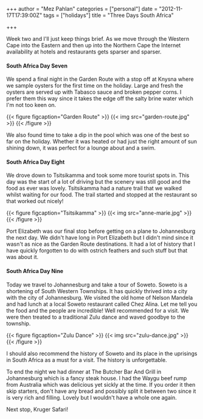 +++
author = "Mez Pahlan"
categories = ["personal"]
date = "2012-11-17T17:39:00Z"
tags = ["holidays"]
title = "Three Days South Africa"

+++

Week two and I'll just keep things brief. As we move through the Western Cape into the Eastern and then up into the
Northern Cape the Internet availability at hotels and restaurants gets sparser and sparser.

<!--more-->

#### South Africa Day Seven

We spend a final night in the Garden Route with a stop off at Knysna where we sample oysters for the first time on the
holiday. Large and fresh the oysters are served up with Tabasco sauce and broken pepper corns. I prefer them this way
since it takes the edge off the salty brine water which I'm not too keen on.

{{< figure figcaption="Garden Route" >}}
    {{< img src="garden-route.jpg" >}}
{{< /figure >}}

We also found time to take a dip in the pool which was one of the best so far on the holiday. Whether it was heated or
had just the right amount of sun shining down, it was perfect for a lounge about and a swim.

#### South Africa Day Eight

We drove down to Tsitsikamma and took some more tourist spots in. This day was the start of a lot of driving but the
scenery was still good and the food as ever was lovely. Tsitsikamma had a nature trail that we walked whilst waiting for
our food. The trail started and stopped at the restaurant so that worked out nicely!

{{< figure figcaption="Tsitsikamma" >}}
    {{< img src="anne-marie.jpg" >}}
{{< /figure >}}

Port Elizabeth was our final stop before getting on a plane to Johannesburg the next day. We didn't have long in Port
Elizabeth but I didn't mind since it wasn't as nice as the Garden Route destinations. It had a lot of history that I
have quickly forgotten to do with ostrich feathers and such stuff but that was about it.

#### South Africa Day Nine

Today we travel to Johannesburg and take a tour of Soweto. Soweto is a shortening of South Western Townships. It has
quickly thrived into a city with the city of Johannesburg. We visited the old home of Nelson Mandela and had lunch at a
local Soweto restaurant called Chez Alina. Let me tell you the food and the people are incredible! Well recommended for
a visit. We were then treated to a traditional Zulu dance and waved goodbye to the township.

{{< figure figcaption="Zulu Dance" >}}
    {{< img src="zulu-dance.jpg" >}}
{{< /figure >}}

I should also recommend the history of Soweto and its place in the uprisings in South Africa as a must for a visit. The
history is unforgettable.

To end the night we had dinner at The Butcher Bar And Grill in Johannesburg which is a fancy steak house. I had the
Waygu beef rump from Australia which was delicious yet sickly at the time. If you order it then skip starters, don't
have any bread and possibly split it between two since it is very rich and filling. Lovely but I wouldn't have a whole
one again.

Next stop, Kruger Safari!
